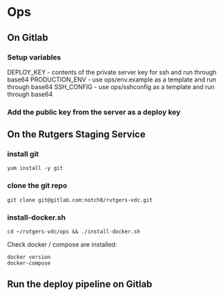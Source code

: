 # Ops

## On Gitlab

### Setup variables

DEPLOY_KEY - contents of the private server key for ssh and run through base64
PRODUCTION_ENV - use ops/env.example as a template and run through base64
SSH_CONFIG - use ops/sshconfig as a template and run through base64

### Add the public key from the server as a deploy key

## On the Rutgers Staging Service

### install git

`yum install -y git`

### clone the git repo

`git clone git@gitlab.com:notch8/rutgers-vdc.git`

### install-docker.sh

`cd ~/rutgers-vdc/ops && ./install-docker.sh`

Check docker / compose are installed:
```
docker version
docker-compose
```

## Run the deploy pipeline on Gitlab
